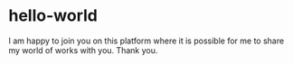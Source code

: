 # hello-world
I am happy to join you on this platform where it is possible for me to share my world of works with you. Thank you.
